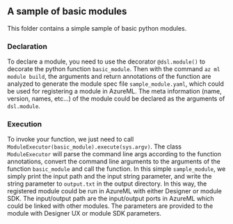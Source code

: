 ## A sample of basic modules

This folder contains a simple sample of basic python modules.

### Declaration

To declare a module, you need to use the decorator `@dsl.module()` to decorate the python function `basic_module`.
Then with the command `az ml module build`, the arguments and return annotations of the function are analyzed
to generate the module spec file `sample_module.yaml`, which could be used for registering a module in AzureML.
The meta information (name, version, names, etc...) of the module could be declared as the arguments of `dsl.module`. 


### Execution

To invoke your function, we just need to call `ModuleExecutor(basic_module).execute(sys.argv)`.
The class `ModuleExecutor` will parse the command line args according to the function annotations,
convert the command line arguments to the arguments of the function `basic_module` and call the function.
In this simple `sample_module`, we simply print the input path and the input string parameter,
and write the string parameter to `output.txt` in the output directory.
In this way, the registered module could be run in AzureML with either Designer or module SDK.
The input/output path are the input/output ports in AzureML which could be linked with other modules.
The parameters are provided to the module with Designer UX or module SDK parameters.
